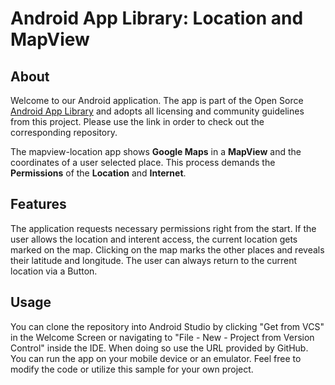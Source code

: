 # Android App Library: Location and MapView

## About
Welcome to our Android application. The app is part of the Open Sorce [Android App Library](https://github.com/LukPle/android-app-library.git) 
and adopts all licensing and community guidelines from this project. Please use the link in order to check out the corresponding repository.

The mapview-location app shows **Google Maps** in a **MapView** and the coordinates of a user selected place.
This process demands the **Permissions** of the **Location** and **Internet**.

## Features
The application requests necessary permissions right from the start. If the user allows the location and interent access, the current location gets marked on the map. 
Clicking on the map marks the other places and reveals their latitude and longitude. The user can always return to the current location via a Button.

## Usage
You can clone the repository into Android Studio by clicking "Get from VCS" in the Welcome Screen or navigating to "File - New - Project from Version Control" inside 
the IDE. When doing so use the URL provided by GitHub. You can run the app on your mobile device or an emulator. Feel free to modify the code or utilize this sample 
for your own project.
